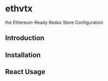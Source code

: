 # ethvtx

the Ethereum-Ready Redux Store Configuration

## Introduction

## Installation

## React Usage
